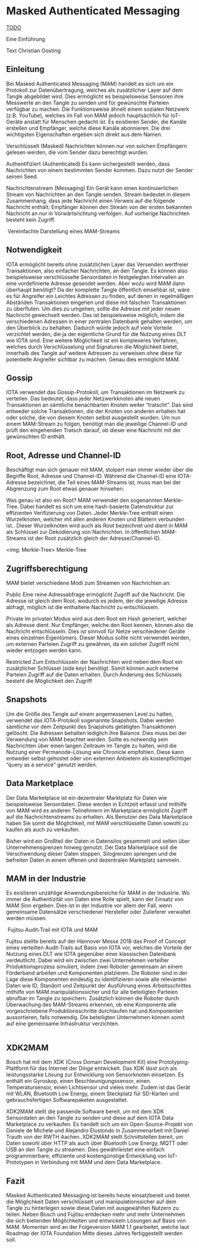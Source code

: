 # Masked Authenticated Messaging

[TODO]()

<div class="head_text">
Eine Einführung
</div>

Text Christian Oosting

## Einleitung
Bei Masked Authenticated Messaging (MAM) handelt es sich um ein Protokoll zur Datenübertragung, welches  als zusätzlicher Layer auf dem Tangle abgebildet wird. Dies ermöglicht es beispielsweise Sensoren ihre Messwerte an den Tangle zu senden und für gewünschte Parteien verfügbar zu machen. Die Funktionsweise ähnelt einem sozialen Netzwerk (z.B. YouTube), welches im Fall von MAM jedoch hauptsächlich für IoT-Geräte anstatt für Menschen gedacht ist. Es existieren Sender, die Kanäle erstellen und Empfänger, welche diese Kanäle abonnieren. Die drei wichtigsten Eigenschaften ergeben sich direkt aus dem Namen.

Verschlüsselt (Masked)
Nachrichten können nur von solchen Empfängern gelesen werden, die vom Sender dazu berechtigt wurden.

Authentifiziert (Authenticated)
Es kann sichergestellt werden, dass Nachrichten von einem bestimmten Sender kommen. Dazu nutzt der Sender seinen Seed.

Nachrichtenstream (Messaging)
Ein Gerät kann einen kontinuierlichen Stream von Nachrichten an den Tangle senden. Stream bedeutet in diesem Zusammenhang, dass jede Nachricht einen Verweis auf die folgende Nachricht enthält. Empfänger können den Stream von der ersten bekannten Nachricht an nur in Vorwärtsrichtung verfolgen. Auf vorherige Nachrichten besteht kein Zugriff.

<img MAM-Stream>
Vereinfachte Darstellung eines MAM-Streams

## Notwendigkeit
IOTA ermöglicht bereits ohne zusätzlichen Layer das Versenden wertfreier Transaktionen, also einfacher Nachrichten, an den Tangle. Es können also beispielsweise verschlüsselte Sensordaten in festgelegten Intervallen an eine vordefinierte Adresse gesendet werden. Aber wozu wird MAM dann überhaupt benötigt? Da der komplette Tangle öffentlich einsehbar ist, wäre es für Angreifer ein Leichtes Adressen zu finden, auf denen in regelmäßigen Abständen Transaktionen eingehen und diese mit falschen Transaktionen zu überfluten. Um dies zu umgehen, sollte die Adresse mit jeder neuen Nachricht gewechselt werden. Das ist beispielsweise möglich, indem die verschiedenen Adressen in einer zentralen Datenbank gehalten werden, um den Überblick zu behalten. Dadurch würde jedoch auf viele Vorteile verzichtet werden, die ja der eigentliche Grund für die Nutzung eines DLT wie IOTA sind. Eine weitere Möglichkeit ist ein komplexeres Verfahren, welches durch Verschlüsselung und Signaturen die Möglichkeit bietet, innerhalb des Tangle auf weitere Adressen zu verweisen ohne diese für potentielle Angreifer sichtbar zu machen. Genau dies ermöglicht MAM.   

## Gossip
IOTA verwendet das Gossip-Protokoll, um Transaktionen im Netzwerk zu verteilen. Das bedeutet, dass jeder Netzwerkknoten alle neuen Transaktionen an sämtliche benachbarten Knoten weiter “tratscht”. Das sind entweder solche Transaktionen, die der Knoten von anderen erhalten hat oder solche, die von diesem Knoten selbst ausgestellt wurden. Um nun einem MAM-Stream zu folgen,  benötigt man die jeweilige Channel-ID und prüft den eingehenden Tratsch darauf, ob dieser eine Nachricht mit der gewünschten ID enthält.

## Root, Adresse und Channel-ID
Beschäftigt man sich genauer mit MAM, stolpert man immer wieder über die Begriffe Root, Adresse und Channel-ID. Während die Channel-ID eine IOTA-Adresse bezeichnet, die Teil eines MAM-Streams ist, muss man bei der Abgrenzung zum Root etwas genauer hinsehen.

Was genau ist also ein Root? MAM verwendet den sogenannten Merkle-Tree. Dabei handelt es sich um eine hash-basierte Datenstruktur zur effizienten Verifizierung von Daten. Jeder Merkle-Tree enthält einen Wurzelknoten, welcher mit allen anderen Knoten und Blättern verbunden ist.. Dieser Wurzelknoten wird auch als Root bezeichnet und dient in MAM als Schlüssel zur Dekodierung von Nachrichten. In öffentlichen MAM-Streams ist der Root zusätzlich gleich der Adresse/Channel-ID.

<img: Merkle-Tree>
Merkle-Tree


## Zugriffsberechtigung
MAM bietet verschiedene Modi zum Streamen von Nachrichten an:

Public
Eine reine Adressabfrage ermöglicht Zugriff auf die Nachricht. Die Adresse ist gleich dem Root, wodurch es jedem, der die jeweilige Adresse abfragt, möglich ist die enthaltene Nachricht zu entschlüsseln.

Private
Im privaten Modus wird aus dem Root ein Hash generiert, welcher als Adresse dient. Nur Empfänger, welche den Root kennen, können also die Nachricht entschlüsseln. Dies ist sinnvoll für Netze verschiedener Geräte eines einzelnen Eigentümers. Dieser Modus sollte nicht verwendet werden, um externen Parteien Zugriff zu gewähren, da ein solcher Zugriff nicht wieder entzogen werden kann. 

Restricted
Zum Entschlüsseln der Nachrichten wird neben dem Root ein zusätzlicher Schlüssel (side key) benötigt. Somit können auch externe Parteien Zugriff auf die Daten erhalten. Durch Änderung des Schlüssels besteht die Möglichkeit den Zugriff 

## Snapshots
Um die Größe des  Tangle auf einem angemessenen Level zu halten, verwendet das IOTA-Protokoll sogenannte Snapshots. Dabei werden sämtliche vor dem Zeitpunkt des Snapshots getätigten Transaktionen gelöscht. Die Adressen behalten lediglich ihre Balance. Dies muss bei der Verwendung von MAM beachtet werden. Sollte es notwendig sein Nachrichten über einen langen Zeitraum im Tangle zu halten, wird die Nutzung einer Permanode-Lösung wie Chronicle empfohlen. Diese kann entweder selbst gehostet oder von externen Anbietern als kostenpflichtiger “query as a service” genutzt  werden. 

## Data Marketplace
Der Data Marketplace ist ein dezentraler Marktplatz für Daten wie beispielsweise Sensordaten. Diese werden in Echtzeit erfasst und mithilfe von MAM wird es anderen Teilnehmern im Marketplace ermöglicht Zugriff auf die Nachrichtenstreams zu erhalten. Als Benutzer des Data Marketplace haben Sie somit die Möglichkeit, mit MAM verschlüsselte Daten sowohl zu kaufen als auch  zu verkaufen.

Bisher wird ein Großteil der Daten in Datensilos gesammelt und selten über Unternehmensgrenzen hinweg genutzt. Der Data Marketplace soll die Verschwendung dieser Daten stoppen, Silogrenzen sprengen und die befreiten Daten in einem offenen und dezentralen Marktplatz sammeln.

## MAM in der Industrie
Es existieren unzählige Anwendungsbereiche für MAM in der Industrie. Wo immer die Authentizität von Daten eine Rolle spielt, kann der Einsatz von MAM Sinn ergeben. Dies ist in der Industrie vor allem der Fall, wenn gemeinsame Datensätze verschiedener Hersteller oder Zulieferer verwaltet werden müssen. 


<img Fujitsu Audit-Trail mit IOTA und MAM>
Fujitsu Audit-Trail mit IOTA und MAM

Fujitsu stellte bereits auf der Hannover Messe 2018 das Proof of Concept eines verteilten Audit-Trails auf Basis von IOTA vor, welches die Vorteile der Nutzung eines DLT wie IOTA gegenüber einer klassischen Datenbank verdeutlicht. Dabei wird ein zwischen zwei Unternehmen verteilter Produktionsprozess simuliert, indem zwei Roboter gemeinsam an einem Förderband arbeiten und Komponenten platzieren. Die Roboter sind in der Lage diese Komponenten eindeutig zu identifizieren sowie alle relevanten Daten wie ID, Standort und Zeitpunkt der Ausführung eines Arbeitsschrittes mithilfe von MAM manipulationssicher und für alle beteiligten Parteien abrufbar im Tangle zu speichern. Zusätzlich können die Roboter durch Überwachung des MAM-Streams erkennen, ob eine Komponente alle vorgeschriebene Produktionsschritte durchlaufen hat und Komponenten aussortieren, falls notwendig. Die beteiligten Unternehmen können somit auf eine gemeinsame Infrastruktur verzichten.


<img MAM FLOW>

## XDK2MAM
Bosch hat mit dem XDK (Cross Domain Development Kit) eine Prototyping-Plattform für das Internet der Dinge entwickelt. Das XDK lässt sich als leistungsstarke Lösung zur Entwicklung von Sensorknoten einsetzen. Es enthält ein Gyroskop, einen Beschleunigungssensor, einen Temperatursensor, einen Lichtsensor und vieles mehr. Zudem ist das Gerät mit WLAN, Bluetooth Low Energy, einem Steckplatz für SD-Karten und  gebrauchsfertigen Softwarepaketen ausgestattet.

XDK2MAM stellt die passende Software bereit, um mit dem XDK Sensordaten an den Tangle zu senden und diese auf dem IOTA Data Marketplace zu verkaufen. Es handelt sich um ein Open-Source-Projekt von Daniele de Michele und Alejandro Elustondo in Zusammenarbeit mit Daniel Trauth von der RWTH Aachen. XDK2MAM stellt Schnittstellen bereit, um Daten sowohl über HTTP als auch über Bluetooth Low Energy, MQTT oder USB an den Tangle zu streamen.  Dies gewährleistet eine einfach programmierbare, effiziente und kostengünstige Entwicklung von IoT-Prototypen in Verbindung mit MAM und dem Data Marketplace.   


## Fazit
Masked Authenticated Messaging ist bereits heute einsatzbereit und bietet die Möglichkeit Daten verschlüsselt und manipulationssicher auf dem Tangle zu hinterlegen sowie diese Daten mit ausgewählten Nutzern zu teilen. Neben Bosch und Fujitsu entdecken mehr und mehr Unternehmen die sich bietenden Möglichkeiten und entwickeln Lösungen auf Basis von MAM. Momentan wird an der Folgeversion MAM 1.1 gearbeitet, welche laut Roadmap der IOTA Foundation Mitte dieses Jahres fertiggestellt werden soll. 
